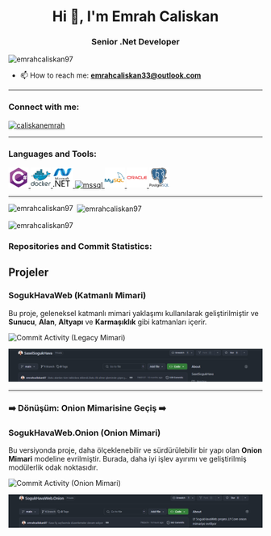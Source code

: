 <h1 align="center">Hi 👋, I'm Emrah Caliskan</h1>  
<h3 align="center">Senior .Net Developer</h3>

<p align="left">  
  <img src="https://komarev.com/ghpvc/?username=emrahcaliskan97&label=Profile%20views&color=0e75b6&style=flat" alt="emrahcaliskan97" />  
</p>

- 📫 How to reach me: **emrahcaliskan33@outlook.com**

---

<h3 align="left">Connect with me:</h3>
<p align="left">
  <a href="https://www.linkedin.com/in/caliskanemrah/" target="blank">  
    <img align="center" src="https://raw.githubusercontent.com/rahuldkjain/github-profile-readme-generator/master/src/images/icons/Social/linked-in-alt.svg" alt="caliskanemrah" height="30" width="40" />  
  </a>  
</p>

---

<h3 align="left">Languages and Tools:</h3>
<p align="left">  
  <a href="https://www.w3schools.com/cs/" target="_blank" rel="noreferrer">  
    <img src="https://raw.githubusercontent.com/devicons/devicon/master/icons/csharp/csharp-original.svg" alt="csharp" width="40" height="40" />  
  </a>  
  <a href="https://www.docker.com/" target="_blank" rel="noreferrer">  
    <img src="https://raw.githubusercontent.com/devicons/devicon/master/icons/docker/docker-original-wordmark.svg" alt="docker" width="40" height="40" />  
  </a>  
  <a href="https://dotnet.microsoft.com/" target="_blank" rel="noreferrer">  
    <img src="https://raw.githubusercontent.com/devicons/devicon/master/icons/dot-net/dot-net-original-wordmark.svg" alt="dotnet" width="40" height="40" />  
  </a>  
  <a href="https://www.microsoft.com/en-us/sql-server" target="_blank" rel="noreferrer">  
    <img src="https://www.svgrepo.com/show/303229/microsoft-sql-server-logo.svg" alt="mssql" width="40" height="40" />  
  </a>  
  <a href="https://www.mysql.com/" target="_blank" rel="noreferrer">  
    <img src="https://raw.githubusercontent.com/devicons/devicon/master/icons/mysql/mysql-original-wordmark.svg" alt="mysql" width="40" height="40" />  
  </a>  
  <a href="https://www.oracle.com/" target="_blank" rel="noreferrer">  
    <img src="https://raw.githubusercontent.com/devicons/devicon/master/icons/oracle/oracle-original.svg" alt="oracle" width="40" height="40" />  
  </a>  
  <a href="https://www.postgresql.org" target="_blank" rel="noreferrer">  
    <img src="https://raw.githubusercontent.com/devicons/devicon/master/icons/postgresql/postgresql-original-wordmark.svg" alt="postgresql" width="40" height="40" />  
  </a>  
</p>

---

<p align="left">
  <img align="left" src="https://github-readme-stats.vercel.app/api/top-langs?username=emrahcaliskan97&show_icons=true&locale=en&layout=compact" alt="emrahcaliskan97" />
</p>

<p>&nbsp;  
  <img align="center" src="https://github-readme-stats.vercel.app/api?username=emrahcaliskan97&show_icons=true&locale=en" alt="emrahcaliskan97" />  
</p>

<p>  
  <img align="center" src="https://github-readme-streak-stats.herokuapp.com/?user=emrahcaliskan97&" alt="emrahcaliskan97" />  
</p>


<h3 align="left">Repositories and Commit Statistics:</h3>

## Projeler

### SogukHavaWeb (Katmanlı Mimari)
Bu proje, geleneksel katmanlı mimari yaklaşımı kullanılarak geliştirilmiştir ve **Sunucu**, **Alan**, **Altyapı** ve **Karmaşıklık** gibi katmanları içerir.

<p align="left">
  <img src="https://img.shields.io/github/commit-activity/y/username/SogukHavaWeb" alt="Commit Activity (Legacy Mimari)">
</p>

<p align="left">
  <img src="https://github.com/emrahcaliskan97/Assets/blob/88eb0d3feb384df7b2edfca70a0f3fab10b0f566/SogukHavaWeb%20Stats.png" alt="SogukHavaWeb Commit Ekran Görüntüsü">
</p>

---

### ➡️ Dönüşüm: Onion Mimarisine Geçiş ➡️

### SogukHavaWeb.Onion (Onion Mimari)
Bu versiyonda proje, daha ölçeklenebilir ve sürdürülebilir bir yapı olan **Onion Mimari** modeline evrilmiştir. Burada, daha iyi işlev ayırımı ve geliştirilmiş modülerlik odak noktasıdır.

<p align="left">
  <img src="https://img.shields.io/github/commit-activity/y/username/SogukHavaWeb.Onion" alt="Commit Activity (Onion Mimari)">
</p>

<p align="left">
  <img src="https://github.com/emrahcaliskan97/Assets/blob/9e4c2d75bae253379bd913dc2a8c9b1ff642e385/SogukHavaWeb.Onion%20Stats.png" alt="SogukHavaWeb.Onion Commit Ekran Görüntüsü">
</p>


